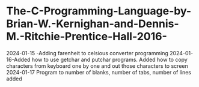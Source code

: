 # The-C-Programming-Language-by-Brian-W.-Kernighan-and-Dennis-M.-Ritchie-Prentice-Hall-2016-

2024-01-15 -Adding farenheit to celsious converter programming
2024-01-16-Added how to use getchar and putchar programs. Added how to copy characters from keyboard one by one and out those characters to screen
2024-01-17 Program to number of blanks, number of tabs, number of lines added
